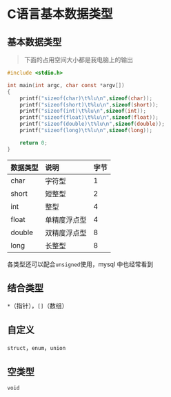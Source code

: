 # C语言基本数据类型

## 基本数据类型

> 下面的占用空间大小都是我电脑上的输出

```c
#include <stdio.h>

int main(int argc, char const *argv[])
{
    printf("sizeof(char)\t%lu\n",sizeof(char));
    printf("sizeof(short)\t%lu\n",sizeof(short));
    printf("sizeof(int)\t%lu\n",sizeof(int));
    printf("sizeof(float)\t%lu\n",sizeof(float));
    printf("sizeof(double)\t%lu\n",sizeof(double));
    printf("sizeof(long)\t%lu\n",sizeof(long));

    return 0;
}
```

| 数据类型 | 说明 | 字节 |
| :--- | :--- | :--- |
| char | 字符型 | 1 |
| short | 短整型 | 2 |
| int | 整型 | 4 |
| float | 单精度浮点型 | 4 |
| double | 双精度浮点型 | 8 |
| long | 长整型 | 8 |

各类型还可以配合`unsigned`使用，mysql 中也经常看到

## 结合类型

`*`（指针），`[]`（数组）

## 自定义

`struct`，`enum`，`union`

## 空类型

`void`

